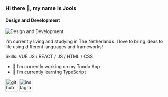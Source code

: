### Hi there 👋, my name is Jools
#### Design and Development
![Design and Development](https://media3.giphy.com/media/26tn33aiTi1jkl6H6/giphy.gif)

I'm currently living and studying in The Netherlands. I love to bring ideas to life using different languages and frameworks!

Skills: VUE JS / REACT / JS / HTML / CSS

- 🔭 I’m currently working on my Toodo App 
- 🌱 I’m currently learning TypeScript 


[<img src='https://cdn.jsdelivr.net/npm/simple-icons@3.0.1/icons/github.svg' alt='github' height='40'>](https://github.com/Jacks777)  [<img src='https://cdn.jsdelivr.net/npm/simple-icons@3.0.1/icons/instagram.svg' alt='instagram' height='40'>](https://www.instagram.com/j.l.reinartz/)  

